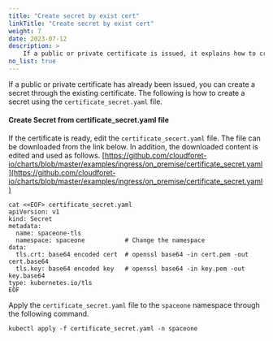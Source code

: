 ```yaml
---
title: "Create secret by exist cert"
linkTitle: "Create secret by exist cert"
weight: 7
date: 2023-07-12
description: >
    If a public or private certificate is issued, it explains how to create and apply a secret using the issued certificate.
no_list: true
---
```


If a public or private certificate has already been issued, you can create a secret through the existing certificate. The following is how to create a secret using the `certificate_secret.yaml` file.

#### Create Secret from certificate_secret.yaml file

If the certificate is ready, edit the `certificate_secert.yaml` file. The file can be downloaded from the link below. In addition, the downloaded content is edited and used as follows. [https://github.com/cloudforet-io/charts/blob/master/examples/ingress/on_premise/certificate_secret.yaml](https://github.com/cloudforet-io/charts/blob/master/examples/ingress/on_premise/certificate_secret.yaml)

```shell 
cat <<EOF> certificate_secret.yaml
apiVersion: v1
kind: Secret
metadata:
  name: spaceone-tls
  namespace: spaceone           # Change the namespace
data:
  tls.crt: base64 encoded cert  # openssl base64 -in cert.pem -out cert.base64
  tls.key: base64 encoded key   # openssl base64 -in key.pem -out key.base64
type: kubernetes.io/tls
EOF
```

Apply the `certificate_secret.yaml` file to the `spaceone` namespace through the following command.

```shell 
kubectl apply -f certificate_secret.yaml -n spaceone
```
